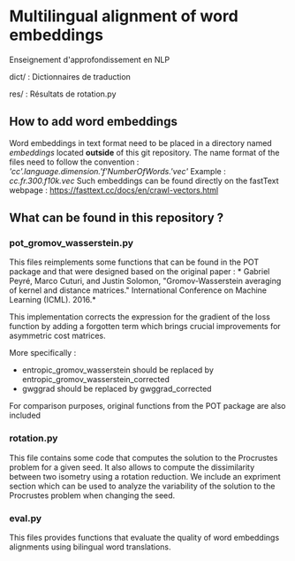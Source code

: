 # Multilingual alignment of word embeddings 
Enseignement d'approfondissement en NLP

dict/ : Dictionnaires de traduction 

res/ : Résultats de rotation.py

## How to add word embeddings 
Word embeddings in text format need to be placed in a directory named *embeddings* located **outside** of this git repository. 
The name format of the files need to follow the convention : *'cc'.language.dimension.'f'NumberOfWords.'vec'* 
Example : *cc.fr.300.f10k.vec* 
Such embeddings can be found directly on the fastText webpage : https://fasttext.cc/docs/en/crawl-vectors.html 


## What can be found in this repository ? 

### pot_gromov_wasserstein.py 
 This files reimplements some functions that can be found in the POT package and that were designed based on the original paper : * Gabriel Peyré, Marco Cuturi, and Justin Solomon, "Gromov-Wasserstein averaging of kernel and distance matrices." International Conference on Machine Learning (ICML). 2016.*

This implementation corrects the expression for the gradient of the loss function by adding a forgotten term which brings crucial improvements for asymmetric cost matrices. 

More specifically : 
 - entropic_gromov_wasserstein should be replaced by entropic_gromov_wasserstein_corrected
 - gwggrad should be replaced by gwggrad_corrected 
 
For comparison purposes, original functions from the POT package are also included


### rotation.py 
This file contains some code that computes the solution to the Procrustes problem for a given seed. 
It also allows to compute the dissimilarity between two isometry using a rotation reduction. 
We include an expriment section which can be used to analyze the variability of the solution to the Procrustes problem when changing the seed. 

### eval.py 

This files provides functions that evaluate the quality of word embeddings alignments using bilingual word translations. 



